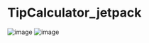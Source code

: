 # TipCalculator_jetpack
![image](https://user-images.githubusercontent.com/96846551/211023499-2b548b1e-1ae0-4f55-bb55-adfaa5d92c1d.png)
![image](https://user-images.githubusercontent.com/96846551/211023507-afc3c545-e45e-4296-aa5e-a114d8af5aa5.png)
